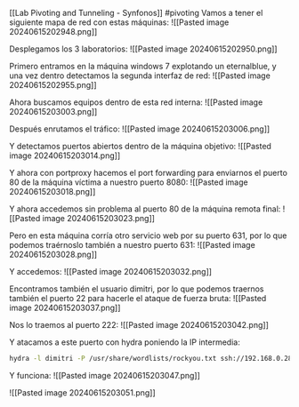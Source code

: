 [[Lab Pivoting and Tunneling - Synfonos]]
#pivoting 
Vamos a tener el siguiente mapa de red con estas máquinas:
![[Pasted image 20240615202948.png]]

Desplegamos los 3 laboratorios:
![[Pasted image 20240615202950.png]]

Primero entramos en la máquina windows 7 explotando un eternalblue, y una vez dentro detectamos la segunda interfaz de red:
![[Pasted image 20240615202955.png]]

Ahora buscamos equipos dentro de esta red interna:
![[Pasted image 20240615203003.png]]

Después enrutamos el tráfico:
![[Pasted image 20240615203006.png]]

Y detectamos puertos abiertos dentro de la máquina objetivo:
![[Pasted image 20240615203014.png]]

Y ahora con portproxy hacemos el port forwarding para enviarnos el puerto 80 de la máquina víctima a nuestro puerto 8080:
![[Pasted image 20240615203018.png]]

Y ahora accedemos sin problema al puerto 80 de la máquina remota final:
![[Pasted image 20240615203023.png]]

Pero en esta máquina corría otro servicio web por su puerto 631, por lo que podemos traérnoslo también a nuestro puerto 631:
![[Pasted image 20240615203028.png]]

Y accedemos:
![[Pasted image 20240615203032.png]]

Encontramos también el usuario dimitri, por lo que podemos traernos también el puerto 22 para hacerle el ataque de fuerza bruta:
![[Pasted image 20240615203037.png]]

Nos lo traemos al puerto 222:
![[Pasted image 20240615203042.png]]

Y atacamos a este puerto con hydra poniendo la IP intermedia:
```bash
hydra -l dimitri -P /usr/share/wordlists/rockyou.txt ssh://192.168.0.28 -s 222
```
Y funciona:
![[Pasted image 20240615203047.png]]

![[Pasted image 20240615203051.png]]
